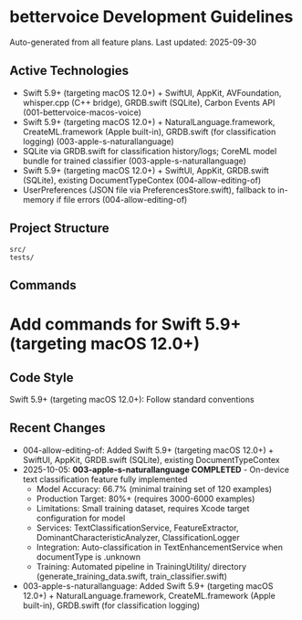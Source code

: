 # bettervoice Development Guidelines

Auto-generated from all feature plans. Last updated: 2025-09-30

## Active Technologies
- Swift 5.9+ (targeting macOS 12.0+) + SwiftUI, AppKit, AVFoundation, whisper.cpp (C++ bridge), GRDB.swift (SQLite), Carbon Events API (001-bettervoice-macos-voice)
- Swift 5.9+ (targeting macOS 12.0+) + NaturalLanguage.framework, CreateML.framework (Apple built-in), GRDB.swift (for classification logging) (003-apple-s-naturallanguage)
- SQLite via GRDB.swift for classification history/logs; CoreML model bundle for trained classifier (003-apple-s-naturallanguage)
- Swift 5.9+ (targeting macOS 12.0+) + SwiftUI, AppKit, GRDB.swift (SQLite), existing DocumentTypeContex (004-allow-editing-of)
- UserPreferences (JSON file via PreferencesStore.swift), fallback to in-memory if file errors (004-allow-editing-of)

## Project Structure
```
src/
tests/
```

## Commands
# Add commands for Swift 5.9+ (targeting macOS 12.0+)

## Code Style
Swift 5.9+ (targeting macOS 12.0+): Follow standard conventions

## Recent Changes
- 004-allow-editing-of: Added Swift 5.9+ (targeting macOS 12.0+) + SwiftUI, AppKit, GRDB.swift (SQLite), existing DocumentTypeContex
- 2025-10-05: **003-apple-s-naturallanguage COMPLETED** - On-device text classification feature fully implemented
  - Model Accuracy: 66.7% (minimal training set of 120 examples)
  - Production Target: 80%+ (requires 3000-6000 examples)
  - Limitations: Small training dataset, requires Xcode target configuration for model
  - Services: TextClassificationService, FeatureExtractor, DominantCharacteristicAnalyzer, ClassificationLogger
  - Integration: Auto-classification in TextEnhancementService when documentType is .unknown
  - Training: Automated pipeline in TrainingUtility/ directory (generate_training_data.swift, train_classifier.swift)
- 003-apple-s-naturallanguage: Added Swift 5.9+ (targeting macOS 12.0+) + NaturalLanguage.framework, CreateML.framework (Apple built-in), GRDB.swift (for classification logging)

<!-- MANUAL ADDITIONS START -->
<!-- MANUAL ADDITIONS END -->
